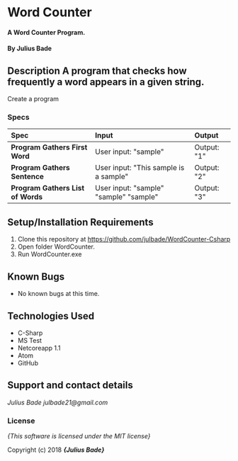 # Word Counter

#### A Word Counter Program.

#### By **Julius Bade**

## Description A program that checks how frequently a word appears in a given string.

Create a program

### Specs
| Spec | Input | Output |
| :-------------     | :------------- | :------------- |
| **Program Gathers First Word** | User input: "sample" | Output: "1" |
| **Program Gathers Sentence** | User input: "This sample is a sample" | Output: "2"|
| **Program Gathers List of Words** | User input: "sample" "sample" "sample" | Output: "3"|



## Setup/Installation Requirements

1. Clone this repository at https://github.com/julbade/WordCounter-Csharp
2. Open folder WordCounter.
3. Run WordCounter.exe

## Known Bugs
* No known bugs at this time.

## Technologies Used
* C-Sharp
* MS Test
* Netcoreapp 1.1
* Atom
* GitHub


## Support and contact details


_Julius Bade julbade21@gmail.com_

### License

*{This software is licensed under the MIT license}*

Copyright (c) 2018 **_{Julius Bade}_**
